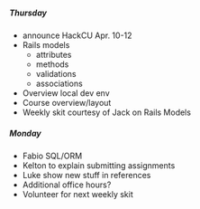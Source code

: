 ##### Thursday
- announce HackCU Apr. 10-12
- Rails models
  - attributes
  - methods
  - validations
  - associations
- Overview local dev env
- Course overview/layout
- Weekly skit courtesy of Jack on Rails Models

##### Monday
- Fabio SQL/ORM
- Kelton to explain submitting assignments
- Luke show new stuff in references
- Additional office hours?
- Volunteer for next weekly skit
